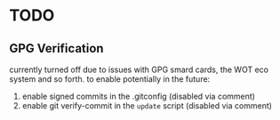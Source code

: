 # TODO

## GPG Verification

currently turned off due to issues with GPG smard cards, the WOT eco system and so forth.
to enable potentially in the future:

1. enable signed commits in the .gitconfig (disabled via comment)
2. enable git verify-commit in the `update` script (disabled via comment)



